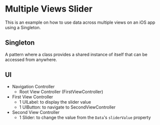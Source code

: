 # Multiple Views Slider

This is an example on how to use data across multiple views on an iOS app using
a Singleton.

## Singleton

A pattern where a class provides a shared instance of itself that can be
accessed from anywhere.

## UI

- Navigation Controller
    - Root View Controller (FirstViewController)
- First View Controller
    - 1 UILabel: to display the slider value
    - 1 UIButton: to navigate to SecondViewController
- Second View Controller
    - 1 Slider: to change the value from the `Data`'s `sliderValue` property
